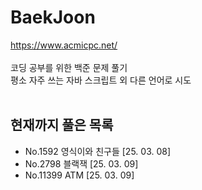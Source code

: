 # BaekJoon
https://www.acmicpc.net/<br><br>
코딩 공부를 위한 백준 문제 풀기<br>
평소 자주 쓰는 자바 스크립트 외 다른 언어로 시도<br>
<br>
## 현재까지 풀은 목록
<ul>
  <li>No.1592 영식이와 친구들 [25. 03. 08]</li>
  <li>No.2798 블랙잭 [25. 03. 09]</li>
  <li>No.11399 ATM [25. 03. 09]</li>
</ul>
